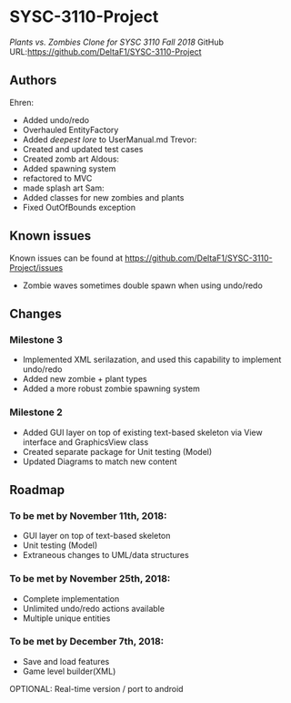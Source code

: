 # SYSC-3110-Project
_Plants vs. Zombies Clone for SYSC 3110 Fall 2018_
GitHub URL:https://github.com/DeltaF1/SYSC-3110-Project

## Authors
Ehren:
- Added undo/redo
- Overhauled EntityFactory
- Added *deepest lore* to UserManual.md
Trevor:
- Created and updated test cases
- Created zomb art
Aldous:
- Added spawning system
- refactored to MVC
- made splash art
Sam:
- Added classes for new zombies and plants
- Fixed OutOfBounds exception

## Known issues

Known issues can be found at https://github.com/DeltaF1/SYSC-3110-Project/issues

- Zombie waves sometimes double spawn when using undo/redo

## Changes

### Milestone 3
- Implemented XML serilazation, and used this capability to implement undo/redo
- Added new zombie + plant types
- Added a more robust zombie spawning system

### Milestone 2

- Added GUI layer on top of existing text-based skeleton via View interface and GraphicsView class
- Created separate package for Unit testing (Model)
- Updated Diagrams to match new content

## Roadmap

### To be met by November 11th, 2018:

- GUI layer on top of text-based skeleton
- Unit testing (Model)
- Extraneous changes to UML/data structures

### To be met by November 25th, 2018:

- Complete implementation
- Unlimited undo/redo actions available
- Multiple unique entities

### To be met by December 7th, 2018:

- Save and load features
- Game level builder(XML)

OPTIONAL: Real-time version / port to android



